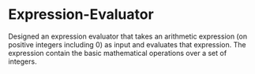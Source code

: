# Expression-Evaluator
Designed an expression evaluator that takes an arithmetic expression (on positive integers including 0) as input and evaluates that expression. The expression contain the basic mathematical operations over a set of integers.
